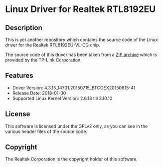 # Linux Driver for Realtek RTL8192EU

## Description
This is yet another repository which contains the source code of the Linux driver
for the Realtek RTL8192EU-VL-CG chip.

The source code of this driver has been taken from a [ZIP archive](https://www.tp-link.com/de/support/download/tl-wn821n/)
which is provided by the TP-Link Corporation.

## Features
* Driver Version: 4.3.15_14701.20150715_BTCOEX20150615-41
* Release Date: 2018-01-30 
* Supported Linux Kernel Version: 2.6.18 till 3.10.10

## License
This software is licensed under the GPLv2 only,
as you can see in the various header files of the source code.

## Copyright
The Realtek Corporation is the copyright holder of this software.
